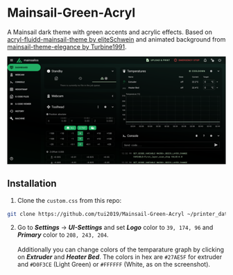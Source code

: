 # Mainsail-Green-Acryl
A Mainsail dark theme with green accents and acrylic effects.
Based on [acryl-fluidd-mainsail-theme by eliteSchwein](https://github.com/eliteSchwein/acryl-fluidd-mainsail-theme/tree/main) and animated background from [mainsail-theme-elegance by Turbine1991](https://github.com/Turbine1991/mainsail-theme-elegance).

![Screenshot](./screenshot.png)

## Installation
1. Clone the `custom.css` from this repo:
```bash
git clone https://github.com/tui2019/Mainsail-Green-Acryl ~/printer_data/config/.theme
```
2. Go to ***Settings*** -> ***UI-Settings*** and set ***Logo*** color to `39, 174, 96` and ***Primary*** color to `208, 243, 204`.
<br><br>
Additionally you can change colors of the temparature graph by clicking on ***Extruder*** and ***Heater Bed***. The colors in hex are `#27AE5F` for extruder and `#D0F3CE` (Light Green) or `#FFFFFF` (White, as on the screenshot).
